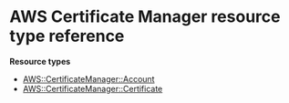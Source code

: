 # AWS Certificate Manager resource type reference<a name="AWS_CertificateManager"></a>

**Resource types**
+ [AWS::CertificateManager::Account](aws-resource-certificatemanager-account.md)
+ [AWS::CertificateManager::Certificate](aws-resource-certificatemanager-certificate.md)